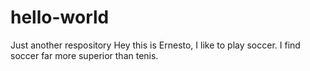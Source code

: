# hello-world
Just another respository 
Hey this is Ernesto, I like to play soccer. 
I find soccer far more superior than tenis.
